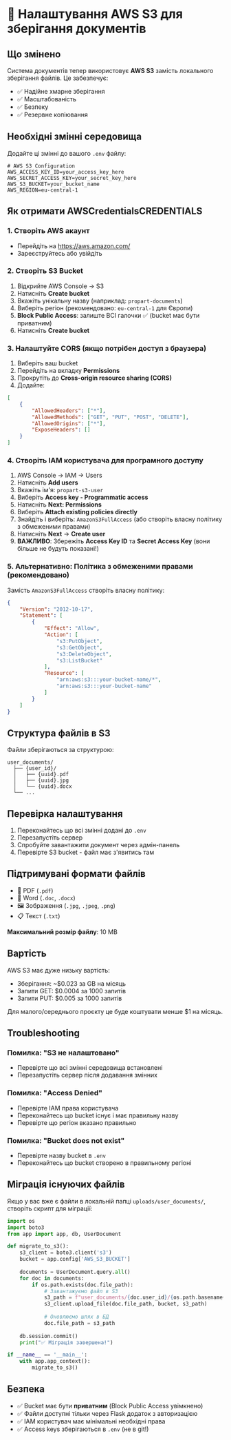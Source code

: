 # 📁 Налаштування AWS S3 для зберігання документів

## Що змінено

Система документів тепер використовує **AWS S3** замість локального зберігання файлів. Це забезпечує:
- ✅ Надійне хмарне зберігання
- ✅ Масштабованість
- ✅ Безпеку
- ✅ Резервне копіювання

## Необхідні змінні середовища

Додайте ці змінні до вашого `.env` файлу:

```env
# AWS S3 Configuration
AWS_ACCESS_KEY_ID=your_access_key_here
AWS_SECRET_ACCESS_KEY=your_secret_key_here
AWS_S3_BUCKET=your_bucket_name
AWS_REGION=eu-central-1
```

## Як отримати AWSCredentialsCREDENTIALS

### 1. Створіть AWS акаунт
- Перейдіть на https://aws.amazon.com/
- Зареєструйтесь або увійдіть

### 2. Створіть S3 Bucket
1. Відкрийте AWS Console → S3
2. Натисніть **Create bucket**
3. Вкажіть унікальну назву (наприклад: `propart-documents`)
4. Виберіть регіон (рекомендовано: `eu-central-1` для Європи)
5. **Block Public Access**: залиште ВСІ галочки ✅ (bucket має бути приватним)
6. Натисніть **Create bucket**

### 3. Налаштуйте CORS (якщо потрібен доступ з браузера)
1. Виберіть ваш bucket
2. Перейдіть на вкладку **Permissions**
3. Прокрутіть до **Cross-origin resource sharing (CORS)**
4. Додайте:
```json
[
    {
        "AllowedHeaders": ["*"],
        "AllowedMethods": ["GET", "PUT", "POST", "DELETE"],
        "AllowedOrigins": ["*"],
        "ExposeHeaders": []
    }
]
```

### 4. Створіть IAM користувача для програмного доступу
1. AWS Console → IAM → Users
2. Натисніть **Add users**
3. Вкажіть ім'я: `propart-s3-user`
4. Виберіть **Access key - Programmatic access**
5. Натисніть **Next: Permissions**
6. Виберіть **Attach existing policies directly**
7. Знайдіть і виберіть: `AmazonS3FullAccess` (або створіть власну політику з обмеженими правами)
8. Натисніть **Next** → **Create user**
9. **ВАЖЛИВО**: Збережіть **Access Key ID** та **Secret Access Key** (вони більше не будуть показані!)

### 5. Альтернативно: Політика з обмеженими правами (рекомендовано)
Замість `AmazonS3FullAccess` створіть власну політику:
```json
{
    "Version": "2012-10-17",
    "Statement": [
        {
            "Effect": "Allow",
            "Action": [
                "s3:PutObject",
                "s3:GetObject",
                "s3:DeleteObject",
                "s3:ListBucket"
            ],
            "Resource": [
                "arn:aws:s3:::your-bucket-name/*",
                "arn:aws:s3:::your-bucket-name"
            ]
        }
    ]
}
```

## Структура файлів в S3

Файли зберігаються за структурою:
```
user_documents/
  ├── {user_id}/
  │   ├── {uuid}.pdf
  │   ├── {uuid}.jpg
  │   └── {uuid}.docx
  └── ...
```

## Перевірка налаштування

1. Переконайтесь що всі змінні додані до `.env`
2. Перезапустіть сервер
3. Спробуйте завантажити документ через адмін-панель
4. Перевірте S3 bucket - файл має з'явитись там

## Підтримувані формати файлів

- 📄 PDF (`.pdf`)
- 📝 Word (`.doc`, `.docx`)
- 🖼️ Зображення (`.jpg`, `.jpeg`, `.png`)
- 📋 Текст (`.txt`)

**Максимальний розмір файлу**: 10 MB

## Вартість

AWS S3 має дуже низьку вартість:
- Зберігання: ~$0.023 за GB на місяць
- Запити GET: $0.0004 за 1000 запитів
- Запити PUT: $0.005 за 1000 запитів

Для малого/середнього проєкту це буде коштувати менше $1 на місяць.

## Troubleshooting

### Помилка: "S3 не налаштовано"
- Перевірте що всі змінні середовища встановлені
- Перезапустіть сервер після додавання змінних

### Помилка: "Access Denied"
- Перевірте IAM права користувача
- Переконайтесь що bucket існує і має правильну назву
- Перевірте що регіон вказано правильно

### Помилка: "Bucket does not exist"
- Перевірте назву bucket в `.env`
- Переконайтесь що bucket створено в правильному регіоні

## Міграція існуючих файлів

Якщо у вас вже є файли в локальній папці `uploads/user_documents/`, створіть скрипт для міграції:

```python
import os
import boto3
from app import app, db, UserDocument

def migrate_to_s3():
    s3_client = boto3.client('s3')
    bucket = app.config['AWS_S3_BUCKET']
    
    documents = UserDocument.query.all()
    for doc in documents:
        if os.path.exists(doc.file_path):
            # Завантажуємо файл в S3
            s3_path = f"user_documents/{doc.user_id}/{os.path.basename(doc.file_path)}"
            s3_client.upload_file(doc.file_path, bucket, s3_path)
            
            # Оновлюємо шлях в БД
            doc.file_path = s3_path
    
    db.session.commit()
    print("✅ Міграція завершена!")

if __name__ == '__main__':
    with app.app_context():
        migrate_to_s3()
```

## Безпека

- ✅ Bucket має бути **приватним** (Block Public Access увімкнено)
- ✅ Файли доступні тільки через Flask додаток з авторизацією
- ✅ IAM користувач має мінімальні необхідні права
- ✅ Access keys зберігаються в `.env` (не в git!)

